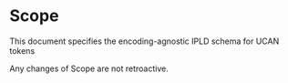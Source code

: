 # Scope

This document specifies the encoding-agnostic IPLD schema for UCAN tokens

Any changes of Scope are not retroactive. 
